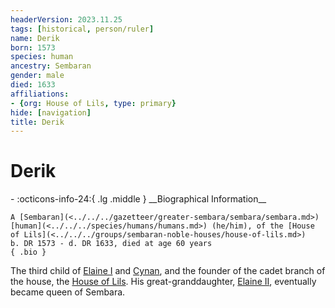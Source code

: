 ```yaml
---
headerVersion: 2023.11.25
tags: [historical, person/ruler]
name: Derik
born: 1573
species: human
ancestry: Sembaran
gender: male
died: 1633
affiliations:
- {org: House of Lils, type: primary}
hide: [navigation]
title: Derik
---
```

# Derik
<div class="grid cards ext-narrow-margin ext-one-column" markdown>
- :octicons-info-24:{ .lg .middle } __Biographical Information__

    A [Sembaran](<../../../gazetteer/greater-sembara/sembara/sembara.md>) [human](<../../../species/humans/humans.md>) (he/him), of the [House of Lils](<../../../groups/sembaran-noble-houses/house-of-lils.md>)  
    b. DR 1573 - d. DR 1633, died at age 60 years  
    { .bio }

</div>


The third child of [Elaine I](<./elaine-i.md>) and [Cynan](<./cynan.md>), and the founder of the cadet branch of the house, the [House of Lils](<../../../groups/sembaran-noble-houses/house-of-lils.md>). His great-granddaughter, [Elaine II](<./elaine-ii.md>), eventually became queen of Sembara.

